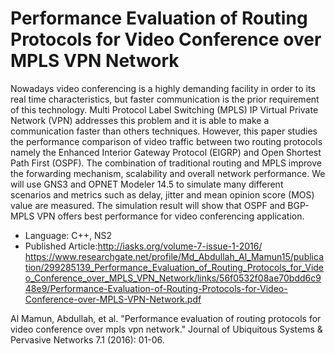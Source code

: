 # Performance Evaluation of Routing Protocols for Video Conference over MPLS VPN Network
Nowadays video conferencing is a highly demanding facility in order to its real time characteristics, but faster communication is the prior requirement of this technology. Multi Protocol Label Switching (MPLS) IP Virtual Private Network (VPN) addresses this problem and it is able to make a communication faster than others techniques. However, this paper studies the performance comparison of video traffic between two routing protocols namely the Enhanced Interior Gateway Protocol (EIGRP) and Open Shortest Path First (OSPF). The combination of traditional routing and MPLS improve the forwarding mechanism, scalability and overall network performance. We will use GNS3 and OPNET Modeler 14.5 to simulate many different scenarios and metrics such as delay, jitter and mean opinion score (MOS) value are measured. The simulation result will show that OSPF and BGP-MPLS VPN offers best performance for video conferencing application.

* Language: C++, NS2
* Published Article:http://iasks.org/volume-7-issue-1-2016/  https://www.researchgate.net/profile/Md_Abdullah_Al_Mamun15/publication/299285139_Performance_Evaluation_of_Routing_Protocols_for_Video_Conference_over_MPLS_VPN_Network/links/56f0532f08ae70bdd6c948e9/Performance-Evaluation-of-Routing-Protocols-for-Video-Conference-over-MPLS-VPN-Network.pdf

Al Mamun, Abdullah, et al. "Performance evaluation of routing protocols for video conference over mpls vpn network." Journal of Ubiquitous Systems & Pervasive Networks 7.1 (2016): 01-06.

